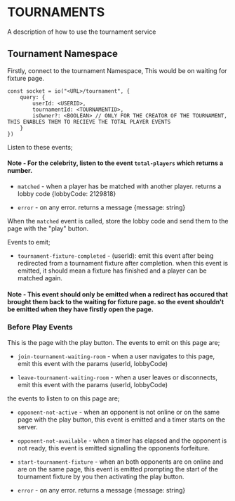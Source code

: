 
# TOURNAMENTS

A description of how to use the tournament service


## Tournament Namespace

Firstly, connect to the tournament Namespace, This would be on waiting for fixture page.

```
const socket = io("<URL>/tournament", {
    query: {
        userId: <USERID>,
        tournamentId: <TOURNAMENTID>,
        isOwner?: <BOOLEAN> // ONLY FOR THE CREATOR OF THE TOURNAMENT, THIS ENABLES THEM TO RECIEVE THE TOTAL PLAYER EVENTS
    }
})
```

Listen to these events;

#### Note - For the celebrity, listen to the event `total-players` which returns a number.

- `matched` - when a player has be matched with another player. returns a lobby code {lobbyCode: 2129818}

- `error` - on any error. returns a message {message: string}

When the `matched` event is called, store the lobby code and send them to the page with the "play" button.

Events to emit;
- `tournament-fixture-completed` - (userId): emit this event after being redirected from a tournament fixture after completion. when this event is emitted, it should mean a fixture has finished and a player can be matched again.

#### Note - This event should only be emitted when a redirect has occured that brought them back to the waiting for fixture page. so the event shouldn't be emitted when they have firstly open the page.


### Before Play Events

This is the page with the play button. The events to emit on this page are;

- `join-tournament-waiting-room` - when a user navigates to this page, emit this event with the params (userId, lobbyCode)

- `leave-tournament-waiting-room` - when a user leaves or disconnects, emit this event with the params (userId, lobbyCode)


the events to listen to on this page are;

- `opponent-not-active` - when an opponent is not online or on the same page with the play button, this event is emitted and a timer starts on the server.

- `opponent-not-available` - when a timer has elapsed and the opponent is not ready, this event is emitted signalling the opponents forfeiture.

- `start-tournament-fixture` - when an both opponents are on online and are on the same page, this event is emitted prompting the start of the tournament fixture by you then activating the play button.

- `error` - on any error. returns a message {message: string}
